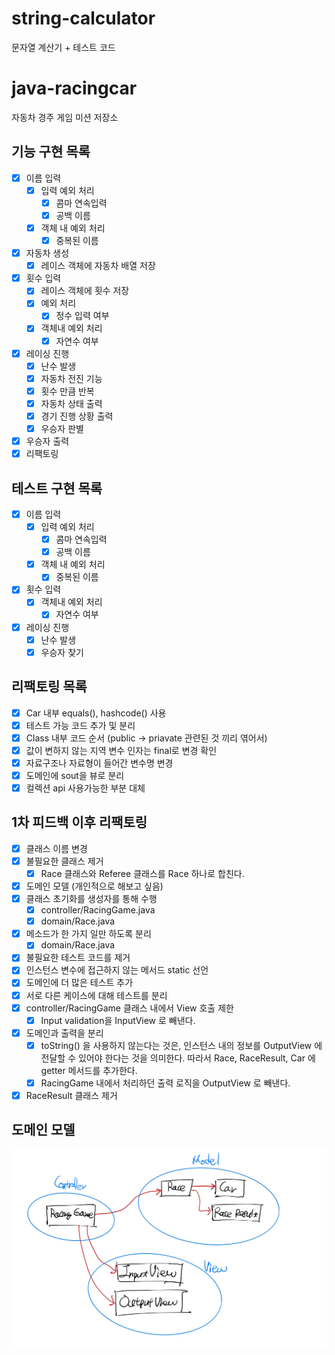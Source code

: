 # string-calculator
문자열 계산기 + 테스트 코드

# java-racingcar
자동차 경주 게임 미션 저장소

## 기능 구현 목록
- [x] 이름 입력
    - [x] 입력 예외 처리
        - [x] 콤마 연속입력
        - [x] 공백 이름
    - [x] 객체 내 예외 처리
        - [x] 중복된 이름
- [x] 자동차 생성 
    - [x] 레이스 객체에 자동차 배열 저장
- [x] 횟수 입력
    - [x] 레이스 객체에 횟수 저장
    - [x] 예외 처리
        - [x] 정수 입력 여부
    - [x] 객체내 예외 처리
        - [x] 자연수 여부
- [x] 레이싱 진행
    - [x] 난수 발생
    - [x] 자동차 전진 기능
    - [x] 횟수 만큼 반복
    - [x] 자동차 상태 출력
    - [x] 경기 진행 상황 출력
    - [x] 우승자 판별
- [x] 우승자 출력
- [x] 리팩토링

## 테스트 구현 목록
- [x] 이름 입력
    - [x] 입력 예외 처리
        - [x] 콤마 연속입력
        - [x] 공백 이름
    - [x] 객체 내 예외 처리
        - [x] 중복된 이름
- [x] 횟수 입력
    - [x] 객체내 예외 처리
        - [x] 자연수 여부
- [x] 레이싱 진행
    - [x] 난수 발생
    - [x] 우승자 찾기

## 리팩토링 목록
- [x] Car 내부 equals(), hashcode() 사용
- [x] 테스트 가능 코드 추가 및 분리
- [x] Class 내부 코드 순서 (public -> priavate 관련된 것 끼리 엮어서)
- [x] 값이 변하지 않는 지역 변수 인자는 final로 변경 확인
- [x] 자료구조나 자료형이 들어간 변수명 변경
- [x] 도메인에 sout을 뷰로 분리
- [x] 컬렉션 api 사용가능한 부분 대체 

## 1차 피드백 이후 리팩토링
- [x] 클래스 이름 변경
- [x] 불필요한 클래스 제거
    - [x] Race 클래스와 Referee 클래스를 Race 하나로 합친다.
- [x] 도메인 모델 (개인적으로 해보고 싶음)
- [x] 클래스 초기화를 생성자를 통해 수행
    - [x] controller/RacingGame.java
    - [x] domain/Race.java
- [x] 메소드가 한 가지 일만 하도록 분리
    - [x] domain/Race.java
- [x] 불필요한 테스트 코드를 제거
- [x] 인스턴스 변수에 접근하지 않는 메서드 static 선언
- [x] 도메인에 더 많은 테스트 추가
- [x] 서로 다른 케이스에 대해 테스트를 분리
- [x] controller/RacingGame 클래스 내에서 View 호출 제한
    - [x] Input validation을 InputView 로 빼낸다.
- [x] 도메인과 출력을 분리   
    - [x] toString() 을 사용하지 않는다는 것은, 인스턴스 내의 정보를 OutputView 에 전달할 수 있어야 한다는 것을 의미한다.
    따라서 Race, RaceResult, Car 에 getter 메서드를 추가한다.
    - [x] RacingGame 내에서 처리하던 출력 로직을 OutputView 로 빼낸다.
- [x] RaceResult 클래스 제거

## 도메인 모델
![Domain Model](./static/racing-car-domain-model.jpg)